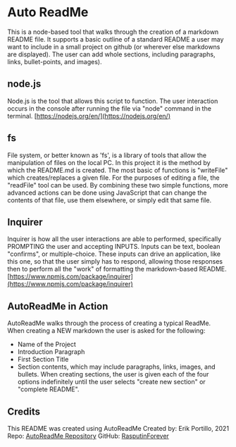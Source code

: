 # Auto ReadMe
This is a node-based tool that walks through the creation of a markdown README file. It supports a basic outline of a standard README a user may want to include in a small project on github (or wherever else markdowns are displayed). The user can add whole sections, including paragraphs, links, bullet-points, and images). 
## node.js
Node.js is the tool that allows this script to function. The user interaction occurs in the console after running the file via "node" command in the terminal.
[https://nodejs.org/en/](https://nodejs.org/en/)
## fs
File system, or better known as 'fs', is a library of tools that allow the manipulation of files on the local PC. In this project it is the method by which the README.md is created. The most basic of functions is "writeFile" which creates/replaces a given file. For the purposes of editing a file, the "readFile" tool can be used. By combining these two simple functions, more advanced actions can be done using JavaScript that can change the contents of that file, use them elsewhere, or simply edit that same file.

## Inquirer
Inquirer is how all the user interactions are able to performed, specifically PROMPTING the user and accepting INPUTS. Inputs can be text, boolean "confirms", or multiple-choice. These inputs can drive an application, like this one, so that the user simply has to respond, allowing those responses then to perform all the "work" of formatting the markdown-based README.
[https://www.npmjs.com/package/inquirer](https://www.npmjs.com/package/inquirer)
## AutoReadMe in Action
AutoReadMe walks through the process of creating a typical ReadMe. When creating a NEW markdown the user is asked for the following:
* Name of the Project
* Introduction Paragraph
* First Section Title
* Section contents, which may include paragraphs, links, images, and bullets. 
When creating sections, the user is given each of the four options indefinitely until the user selects "create new section" or "complete README".
## Credits
This README was created using AutoReadMe
Created by: Erik Portillo, 2021
Repo: [AutoReadMe Repository](https://github.com/rasputinforever/Auto-ReadMe)
GitHub: [RasputinForever](https://github.com/rasputinforever)